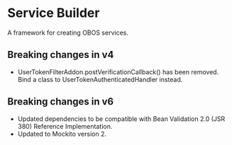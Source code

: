 # Service Builder

A framework for creating OBOS services.

## Breaking changes in v4

* UserTokenFilterAddon.postVerificationCallback() has been removed. Bind a class to UserTokenAuthenticatedHandler instead.

## Breaking changes in v6
* Updated dependencies to be compatible with Bean Validation 2.0 (JSR 380) Reference Implementation.
* Updated to Mockito version 2.
